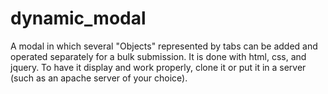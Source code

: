 # dynamic_modal

A modal in which several "Objects" represented by tabs can be added and operated separately for a bulk submission.
It is done with html, css, and jquery. To have it display and work properly, clone it or put it in a server (such as an apache server of your choice).